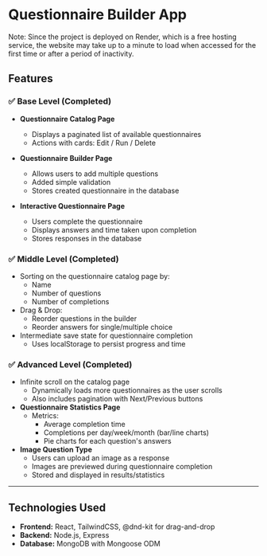 # Questionnaire Builder App
Note: Since the project is deployed on Render, which is a free hosting service, the website may take up to a minute to load when accessed for the first time or after a period of inactivity.

## Features

### ✅ Base Level (Completed)
- **Questionnaire Catalog Page**
  - Displays a paginated list of available questionnaires
  - Actions with cards: Edit / Run / Delete

- **Questionnaire Builder Page**
  - Allows users to add multiple questions
  - Added simple validation
  - Stores created questionnaire in the database

- **Interactive Questionnaire Page**
  - Users complete the questionnaire
  - Displays answers and time taken upon completion
  - Stores responses in the database

### ✅ Middle Level (Completed)
- Sorting on the questionnaire catalog page by:
  - Name
  - Number of questions
  - Number of completions
- Drag & Drop:
  - Reorder questions in the builder
  - Reorder answers for single/multiple choice
- Intermediate save state for questionnaire completion
  - Uses localStorage to persist progress and time

### ✅ Advanced Level (Completed)
- Infinite scroll on the catalog page
  - Dynamically loads more questionnaires as the user scrolls
  - Also includes pagination with Next/Previous buttons
- **Questionnaire Statistics Page**
  - Metrics:
    - Average completion time
    - Completions per day/week/month (bar/line charts)
    - Pie charts for each question's answers
- **Image Question Type**
  - Users can upload an image as a response
  - Images are previewed during questionnaire completion
  - Stored and displayed in results/statistics

---

## Technologies Used
- **Frontend:** React, TailwindCSS, @dnd-kit for drag-and-drop
- **Backend:** Node.js, Express
- **Database:** MongoDB with Mongoose ODM
